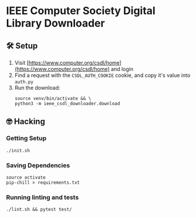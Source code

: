 # IEEE Computer Society Digital Library Downloader

## 🛠️ Setup

1. Visit [https://www.computer.org/csdl/home](https://www.computer.org/csdl/home) and login
2. Find a request with the `CSDL_AUTH_COOKIE` cookie, and copy it's value into `auth.py`
3. Run the download:
   ```shell
   source venv/bin/activate && \
   python3 -m ieee_csdl_downloader.download
   ```

## 🤓 Hacking

### Getting Setup

```shell
./init.sh
```

### Saving Dependencies

```shell
source activate
pip-chill > requirements.txt
```

### Running linting and tests

```shell
./lint.sh && pytest test/
```